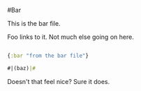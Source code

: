 #Bar

This is the bar file.

Foo links to it. Not much else going on here.

```clojure file:toy/src/core.clj

{:bar "from the bar file"}

#|(baz)|#

```

Doesn't that feel nice? Sure it does.
